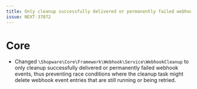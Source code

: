 ```yaml
---
title: Only cleanup successfully delivered or permanently failed webhook events
issue: NEXT-37072
---
```

# Core
* Changed `\Shopware\Core\Framework\Webhook\Service\WebhookCleanup` to only cleanup successfully delivered or permanently failed webhook events, thus preventing race conditions where the cleanup task might delete webhook event entries that are still running or being retried.

